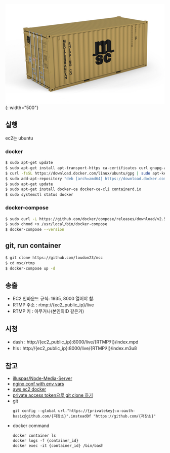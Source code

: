 ![MSC](./msc.png){: width="500"}

## 실행 
ec2는 ubuntu

### docker 
```bash
$ sudo apt-get update
$ sudo apt-get install apt-transport-https ca-certificates curl gnupg-agent software-properties-common
$ curl -fsSL https://download.docker.com/linux/ubuntu/gpg | sudo apt-key add -
$ sudo add-apt-repository "deb [arch=amd64] https://download.docker.com/linux/ubuntu $(lsb_release -cs) stable"
$ sudo apt-get update
$ sudo apt-get install docker-ce docker-ce-cli containerd.io
$ sudo systemctl status docker
```
### docker-compose 
```bash
$ sudo curl -L https://github.com/docker/compose/releases/download/v2.5.0/docker-compose-`uname -s`-`uname -m` -o /usr/local/bin/docker-compose
$ sudo chmod +x /usr/local/bin/docker-compose
$ docker-compose --version
```

## git, run container 
```bash
$ git clone https://github.com/loudon23/msc
$ cd msc/rtmp
$ docker-compose up -d
```

## 송출
* EC2 인바운드 규칙: 1935, 8000 열어야 함.
* RTMP 주소 : rtmp://{ec2_public_ip}/live
* RTMP 키 : 아무거나(본인의ID 같은거)

## 시청 
* dash : http://{ec2_public_ip}:8000/live/{RTMP키}/index.mpd
* hls : http://{ec2_public_ip}:8000/live/{RTMP키}/index.m3u8


## 참고
* [illuspas/Node-Media-Server](https://github.com/illuspas/Node-Media-Server)
* [nginx conf with env vars](https://github.com/filipkrw/nginx-conf-with-env-vars/tree/main)
* [aws ec2 docker](https://jongsky.tistory.com/49)
* [private access token으로 git clone 하기](https://velog.io/@ashappyasikonw/Private-Access-Token%EC%9C%BC%EB%A1%9Cgit-clone-%ED%95%98%EA%B8%B0)
* git
    ```
    git config --global url."https://{privatekey}:x-oauth-basic@github.com/{저장소}".insteadOf "https://github.com/{저장소}"
    ```
* docker command
    ```
    docker container ls
    docker logs -f {container_id}
    docker exec -it {container_id} /bin/bash
    ```
  
